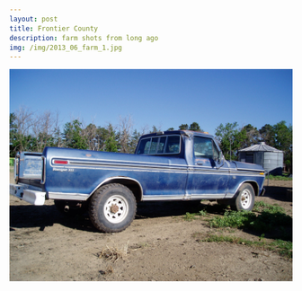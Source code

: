 ```yaml
---
layout: post
title: Frontier County
description: farm shots from long ago
img: /img/2013_06_farm_1.jpg
---
```



<img class="col one center" src="/img/2013_06_farm_1.jpg">

